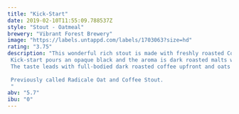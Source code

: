 ```yaml
---
title: "Kick-Start"
date: 2019-02-10T11:55:09.788537Z
style: "Stout - Oatmeal"
brewery: "Vibrant Forest Brewery"
image: "https://labels.untappd.com/labels/1703063?size=hd"
rating: "3.75"
description: "This wonderful rich stout is made with freshly roasted Columbian coffee beans from our friends Mozzo in Southampton. Kick-start pours an opaque black and the aroma is dark roasted malts with a big kick of coffee/espresso.  The taste leads with full-bodied dark roasted coffee upfront and oats inject a nice smooth texture to finish.  Previously called Radicale Oat and Coffee Stout. "
abv: "5.7"
ibu: "0"
---
```

